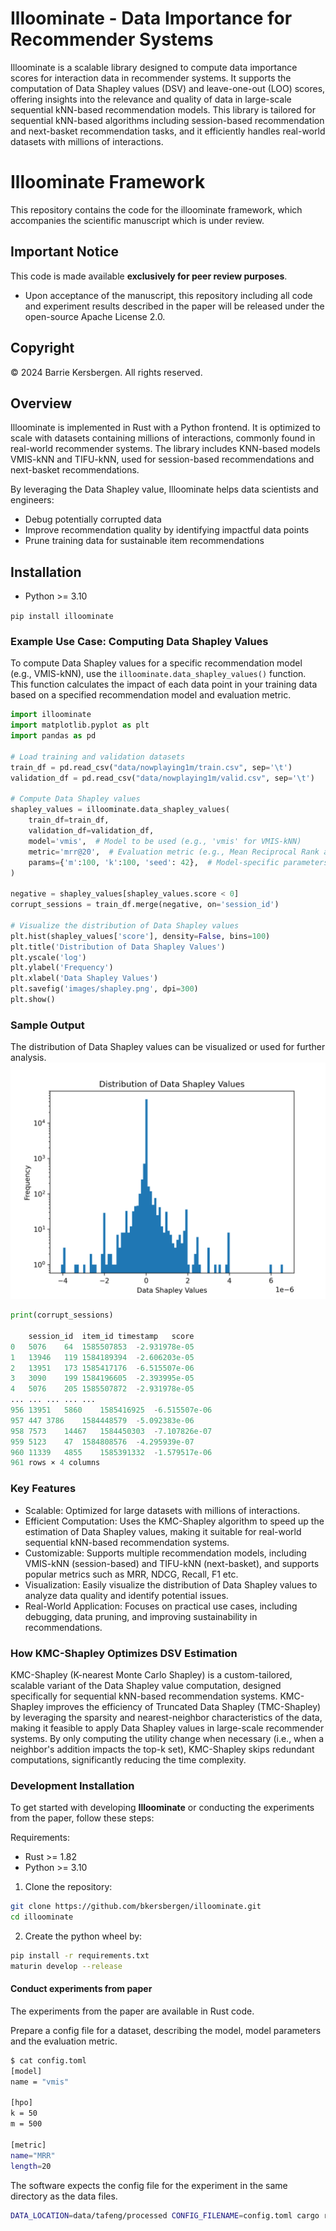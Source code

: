 # Illoominate - Data Importance for Recommender Systems

Illoominate is a scalable library designed to compute data importance scores for interaction data in recommender systems. It supports the computation of Data Shapley values (DSV) and leave-one-out (LOO) scores, offering insights into the relevance and quality of data in large-scale sequential kNN-based recommendation models. This library is tailored for sequential kNN-based algorithms including session-based recommendation and next-basket recommendation tasks, and it efficiently handles real-world datasets with millions of interactions.


# Illoominate Framework
This repository contains the code for the illoominate framework, which accompanies the scientific manuscript which is under review.

## Important Notice
This code is made available **exclusively for peer review purposes**.

- Upon acceptance of the manuscript, this repository including all code and experiment results described in the paper will be released under the open-source Apache License 2.0.

## Copyright
© 2024 Barrie Kersbergen. All rights reserved.

## Overview

Illoominate is implemented in Rust with a Python frontend. It is optimized to scale with datasets containing millions of interactions, commonly found in real-world recommender systems. The library includes KNN-based models VMIS-kNN and TIFU-kNN, used for session-based recommendations and next-basket recommendations.

By leveraging the Data Shapley value, Illoominate helps data scientists and engineers:
- Debug potentially corrupted data
- Improve recommendation quality by identifying impactful data points
- Prune training data for sustainable item recommendations


## Installation
- Python >= 3.10

`
pip install illoominate
`

### Example Use Case: Computing Data Shapley Values

To compute Data Shapley values for a specific recommendation model (e.g., VMIS-kNN), use the `illoominate.data_shapley_values()` function. This function calculates the impact of each data point in your training data based on a specified recommendation model and evaluation metric.

```python
import illoominate
import matplotlib.pyplot as plt
import pandas as pd

# Load training and validation datasets
train_df = pd.read_csv("data/nowplaying1m/train.csv", sep='\t')
validation_df = pd.read_csv("data/nowplaying1m/valid.csv", sep='\t')

# Compute Data Shapley values
shapley_values = illoominate.data_shapley_values(
    train_df=train_df,
    validation_df=validation_df,
    model='vmis',  # Model to be used (e.g., 'vmis' for VMIS-kNN)
    metric='mrr@20',  # Evaluation metric (e.g., Mean Reciprocal Rank at 20)
    params={'m':100, 'k':100, 'seed': 42},  # Model-specific parameters
)

negative = shapley_values[shapley_values.score < 0]
corrupt_sessions = train_df.merge(negative, on='session_id')

# Visualize the distribution of Data Shapley values
plt.hist(shapley_values['score'], density=False, bins=100)
plt.title('Distribution of Data Shapley Values')
plt.yscale('log')
plt.ylabel('Frequency')
plt.xlabel('Data Shapley Values')
plt.savefig('images/shapley.png', dpi=300)
plt.show()
```
### Sample Output
The distribution of Data Shapley values can be visualized or used for further analysis.
![Distribution of Data Shapley Values](images/nowplaying1m_shapley.png)

```python
print(corrupt_sessions)

    session_id	item_id	timestamp	score
0	5076	64	1585507853	-2.931978e-05
1	13946	119	1584189394	-2.606203e-05
2	13951	173	1585417176	-6.515507e-06
3	3090	199	1584196605	-2.393995e-05
4	5076	205	1585507872	-2.931978e-05
...	...	...	...	...
956	13951	5860	1585416925	-6.515507e-06
957	447	3786	1584448579	-5.092383e-06
958	7573	14467	1584450303	-7.107826e-07
959	5123	47	1584808576	-4.295939e-07
960	11339	4855	1585391332	-1.579517e-06
961 rows × 4 columns
```



### Key Features

- Scalable: Optimized for large datasets with millions of interactions.
- Efficient Computation: Uses the KMC-Shapley algorithm to speed up the estimation of Data Shapley values, making it suitable for real-world sequential kNN-based recommendation systems.
- Customizable: Supports multiple recommendation models, including VMIS-kNN (session-based) and TIFU-kNN (next-basket), and supports popular metrics such as MRR, NDCG, Recall, F1 etc.
- Visualization: Easily visualize the distribution of Data Shapley values to analyze data quality and identify potential issues.
- Real-World Application: Focuses on practical use cases, including debugging, data pruning, and improving sustainability in recommendations.



### How KMC-Shapley Optimizes DSV Estimation

KMC-Shapley (K-nearest Monte Carlo Shapley) is a custom-tailored, scalable variant of the Data Shapley value computation, designed specifically for sequential kNN-based recommendation systems. 
KMC-Shapley improves the efficiency of Truncated Data Shapley (TMC-Shapley) by leveraging the sparsity and nearest-neighbor characteristics of the data, making it feasible to apply Data Shapley values in large-scale recommender systems.
By only computing the utility change when necessary (i.e., when a neighbor's addition impacts the top-k set), KMC-Shapley skips redundant computations, significantly reducing the time complexity.


 
### Development Installation

To get started with developing **Illoominate** or conducting the experiments from the paper, follow these steps:

Requirements:
- Rust >= 1.82
- Python >= 3.10

1. Clone the repository:
```bash
git clone https://github.com/bkersbergen/illoominate.git
cd illoominate
```

2. Create the python wheel by:
```bash
pip install -r requirements.txt
maturin develop --release
```


#### Conduct experiments from paper
The experiments from the paper are available in Rust code.

Prepare a config file for a dataset, describing the model, model parameters and the evaluation metric.
```bash
$ cat config.toml
[model]
name = "vmis"

[hpo]
k = 50
m = 500

[metric]
name="MRR"
length=20
```

The software expects the config file for the experiment in the same directory as the data files.
```bash
DATA_LOCATION=data/tafeng/processed CONFIG_FILENAME=config.toml cargo run --release --bin removal_impact
```

